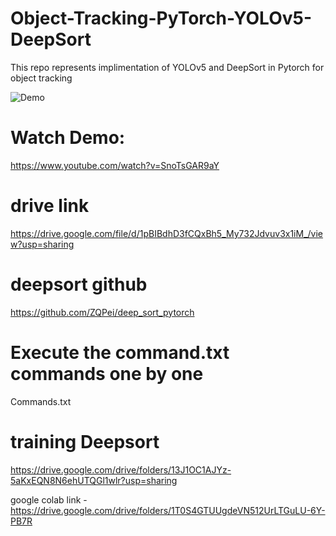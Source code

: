 # Object-Tracking-PyTorch-YOLOv5-DeepSort

This repo represents implimentation of YOLOv5 and DeepSort in Pytorch for object tracking


![Demo](img.gif)


# Watch Demo:

https://www.youtube.com/watch?v=SnoTsGAR9aY

# drive link
https://drive.google.com/file/d/1pBIBdhD3fCQxBh5_My732Jdvuv3x1iM_/view?usp=sharing

# deepsort github
https://github.com/ZQPei/deep_sort_pytorch


# Execute the command.txt commands one by one 
Commands.txt

# training Deepsort
https://drive.google.com/drive/folders/13J1OC1AJYz-5aKxEQN8N6ehUTQGl1wlr?usp=sharing

google colab link - https://drive.google.com/drive/folders/1T0S4GTUUgdeVN512UrLTGuLU-6Y-PB7R


